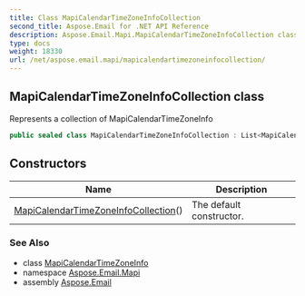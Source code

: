 ```yaml
---
title: Class MapiCalendarTimeZoneInfoCollection
second_title: Aspose.Email for .NET API Reference
description: Aspose.Email.Mapi.MapiCalendarTimeZoneInfoCollection class. Represents a collection of MapiCalendarTimeZoneInfo
type: docs
weight: 18330
url: /net/aspose.email.mapi/mapicalendartimezoneinfocollection/
---
```

## MapiCalendarTimeZoneInfoCollection class

Represents a collection of MapiCalendarTimeZoneInfo

```csharp
public sealed class MapiCalendarTimeZoneInfoCollection : List<MapiCalendarTimeZoneInfo>
```

## Constructors

| Name | Description |
| --- | --- |
| [MapiCalendarTimeZoneInfoCollection](mapicalendartimezoneinfocollection/)() | The default constructor. |

### See Also

* class [MapiCalendarTimeZoneInfo](../mapicalendartimezoneinfo/)
* namespace [Aspose.Email.Mapi](../../aspose.email.mapi/)
* assembly [Aspose.Email](../../)


